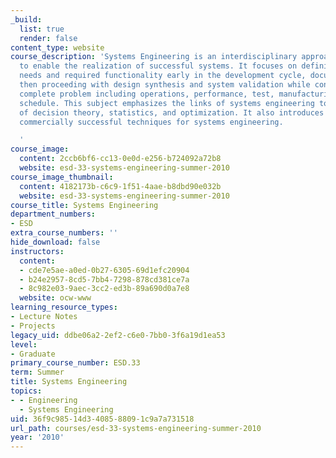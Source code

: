```yaml
---
_build:
  list: true
  render: false
content_type: website
course_description: 'Systems Engineering is an interdisciplinary approach and means
  to enable the realization of successful systems. It focuses on defining customer
  needs and required functionality early in the development cycle, documenting requirements,
  then proceeding with design synthesis and system validation while considering the
  complete problem including operations, performance, test, manufacturing, cost, and
  schedule. This subject emphasizes the links of systems engineering to fundamentals
  of decision theory, statistics, and optimization. It also introduces the most current,
  commercially successful techniques for systems engineering.

  '
course_image:
  content: 2ccb6bf6-cc13-0e0d-e256-b724092a72b8
  website: esd-33-systems-engineering-summer-2010
course_image_thumbnail:
  content: 4182173b-c6c9-1f51-4aae-b8dbd90e032b
  website: esd-33-systems-engineering-summer-2010
course_title: Systems Engineering
department_numbers:
- ESD
extra_course_numbers: ''
hide_download: false
instructors:
  content:
  - cde7e5ae-a0ed-0b27-6305-69d1efc20904
  - b24e2957-8cd5-7bb4-7298-878cd381ce7a
  - 8c982e03-9aec-3cc2-ed3b-89a690d0a7e8
  website: ocw-www
learning_resource_types:
- Lecture Notes
- Projects
legacy_uid: ddbe06a2-2ef2-c6e0-7bb0-3f6a19d1ea53
level:
- Graduate
primary_course_number: ESD.33
term: Summer
title: Systems Engineering
topics:
- - Engineering
  - Systems Engineering
uid: 36f9c985-14d3-4085-8809-1c9a7a731518
url_path: courses/esd-33-systems-engineering-summer-2010
year: '2010'
---
```

